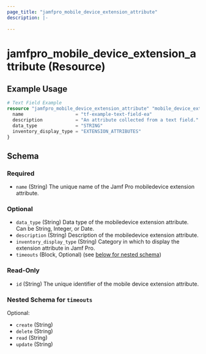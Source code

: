 ```yaml
---
page_title: "jamfpro_mobile_device_extension_attribute"
description: |-
  
---
```


# jamfpro_mobile_device_extension_attribute (Resource)


## Example Usage
```terraform
# Text Field Example
resource "jamfpro_mobile_device_extension_attribute" "mobile_device_extension_attribute_text_field_1" {
  name                   = "tf-example-text-field-ea"
  description            = "An attribute collected from a text field."
  data_type              = "STRING"
  inventory_display_type = "EXTENSION_ATTRIBUTES"
}
```

<!-- schema generated by tfplugindocs -->
## Schema

### Required

- `name` (String) The unique name of the Jamf Pro mobiledevice extension attribute.

### Optional

- `data_type` (String) Data type of the mobiledevice extension attribute. Can be String, Integer, or Date.
- `description` (String) Description of the mobiledevice extension attribute.
- `inventory_display_type` (String) Category in which to display the extension attribute in Jamf Pro.
- `timeouts` (Block, Optional) (see [below for nested schema](#nestedblock--timeouts))

### Read-Only

- `id` (String) The unique identifier of the mobile device extension attribute.

<a id="nestedblock--timeouts"></a>
### Nested Schema for `timeouts`

Optional:

- `create` (String)
- `delete` (String)
- `read` (String)
- `update` (String)